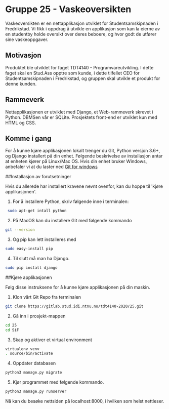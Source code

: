 # Gruppe 25 - Vaskeoversikten

Vaskeoversikten er en nettapplikasjon utviklet for Studentsamskipnaden i Fredrikstad.
Vi fikk i oppdrag å utvikle en applikasjon som kan la eierne av en studentby holde oversikt
over deres beboere, og hvor godt de utfører sine vaskeoppgaver.

## Motivasjon

Produktet ble utviklet for faget TDT4140 - Programvareutvikling. I dette faget skal en Stud.Ass
opptre som kunde, i dette tilfellet CEO for Studentsamskipnaden i Fredrikstad, og gruppen skal utvikle et
produkt for denne kunden. 

## Rammeverk

Nettapplikasjonen er utviklet med Django, et Web-rammeverk skrevet i Python.
DBMSen vår er SQLite. Prosjektets front-end er utviklet kun med HTML og CSS.

## Komme i gang

For å kunne kjøre applikasjonen lokalt trenger du Git, Python versjon 3.6+, og Django installert på din enhet. Følgende
beskrivelse av installasjon antar at enheten kjører på Linux/Mac OS. Hvis din enhet bruker Windows, anbefaler vi at du laster ned 
[Git for windows](https://gitforwindows.org)

##Installasjon av forutsetninger

Hvis du allerede har installert kravene nevnt ovenfor, kan du hoppe til 'kjøre applikasjonen'.

1. For å installere Python, skriv følgende inne i terminalen:

```bash
 sudo apt-get intall python
```

2. På MacOS kan du installere Git med følgende kommando

```bash
git --version
```

3. Og pip kan lett installeres med 

```bash
sudo easy-install pip
```

4. Til slutt må man ha Django.

```bash
sudo pip install django
```

##Kjøre applikasjonen

Følg disse instruksene for å kunne kjøre applikasjonen på din maskin.

1. Klon vårt Git Repo fra terminalen

```bash
git clone https://gitlab.stud.idi.ntnu.no/tdt4140-2020/25.git
```

2. Gå inn i prosjekt-mappen 

```bash
cd 25
cd SiF
```

3. Skap og aktiver et virtual environment

```bash
virtualenv venv
. source/bin/activate
```

4. Oppdater databasen

```bash
python3 manage.py migrate
```

5. Kjør programmet med følgende kommando.

```bash
python3 manage.py runserver
```

Nå kan du besøke nettsiden på localhost:8000, i hvilken som helst nettleser.
